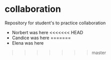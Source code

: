 # collaboration

Repository for student's to practice collaboration

- Norbert was here
<<<<<<< HEAD
- Candice was here
=======
- Elena was here
>>>>>>> master
